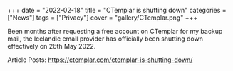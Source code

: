 +++
date = "2022-02-18"
title = "CTemplar is shutting down"
categories = ["News"]
tags = ["Privacy"]
cover = "gallery/CTemplar.png" 
+++

Been months after requesting a free account on CTemplar for my backup mail, the Icelandic email provider has officially been shutting down effectively on 26th May 2022.


Article Posts:
https://ctemplar.com/ctemplar-is-shutting-down/

